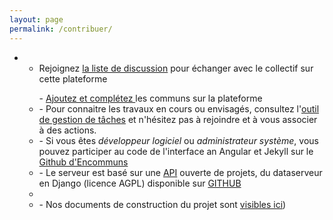 ```yaml
---
layout: page
permalink: /contribuer/
---
```


<div id="content">
                <tabset class="nav-tabs-project">
                    <tab heading="Echanger">
</tab>
</tabset>
</div>

- - Rejoignez [la liste de discussion](https://groups.google.com/forum/#!forum/encommuns) pour échanger avec le collectif sur cette plateforme

<div id="content">
              <tabset class="nav-tabs-project">
                    <tab heading="Agir">
</tab>
</tabset>
</div>

<ul>
    <ul>- <a href="http://encommuns.org/#/p/new">Ajoutez et complétez </a>les communs sur la plateforme
	<li>- Pour connaitre les travaux en cours ou envisagés, consultez l'<a href="https://trello.com/b/KgsuPnPK/encommuns">outil de gestion de tâches</a> et n'hésitez pas à rejoindre et à vous associer à des actions.</li>
	<li>- Si vous êtes <em>développeur logiciel</em> ou <em>administrateur système</em>, vous pouvez participer au code de l'interface an Angular et Jekyll sur le <a href="https://github.com/encommuns/encommuns.github.io/">Github d'Encommuns</a></li>
	<li>- Le serveur est basé sur une <a href="http://data.patapouf.org/api/v0/">API</a> ouverte de projets, du dataserveur en Django (licence AGPL) disponible sur <a href="https://github.com/commonsdev/dataserver/">GITHUB</a><li>
    <li>- Nos documents de construction du projet sont <a href="https://drive.google.com/folderview?id=0BzUW0ZSBFWPefmQ5Y1dxd2JaeUN0V1RXcGxDV1F1M3N4U1ZRalNEajFvSTNZS2pTQlI3aHc&usp=docs_home">visibles ici</a>)
</ul>
